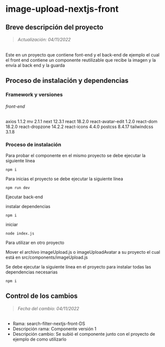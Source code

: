 # image-upload-nextjs-front

## Breve descripción del proyecto
> ###### Actualización: 04/11/2022
Este en un proyecto que contiene font-end y el back-end de ejemplo
el cual el front end contiene un componente reutilizable que recibe la imagen y la envía al back end y la guarda

## Proceso de instalación y dependencias

### Framework y versiones

###### front-end
  axios 1.1.2
  mv 2.1.1
  next 12.3.1
  react 18.2.0
  react-avatar-edit 1.2.0
  react-dom 18.2.0
  react-dropzone 14.2.2
  react-icons 4.4.0
  postcss 8.4.17
  tailwindcss 3.1.8

### Proceso de instalación

Para probar el componente en el mismo proyecto se debe ejecutar la siguiente línea
```
npm i
```

Para inicias el proyecto se debe ejecutar la siguiente línea
```
npm run dev
```
Ejecutar  back-end

instalar dependencias 
```
npm i
```
iniciar
```
node index.js
```
Para utilizar en otro proyecto

Mover el archivo imageUpload.js o imageUploadAvatar a su proyecto el cual está en src/components/imageUpload.js

Se debe ejecutar la siguiente línea en el proyecto para instalar todas las dependencias necesarias
```
npm i
```

## Control de los cambios

> ###### Fecha del cambio: 04/11/2022
- Rama: search-filter-nextjs-front-DS
- Descripción rama: Componente versión 1
- Descripción cambio: Se subió el componente junto con el proyecto de ejemplo de como utilizarlo
